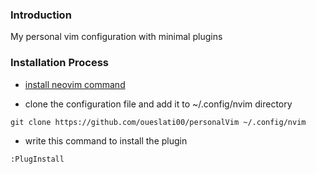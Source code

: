 ### Introduction
My personal vim configuration with minimal plugins  

### Installation Process 
 
- [install neovim command](https://github.com/neovim/neovim)

- clone the configuration file and add it to ~/.config/nvim directory

```
git clone https://github.com/oueslati00/personalVim ~/.config/nvim
``` 
- write this command to install the plugin 
```
:PlugInstall 
```
